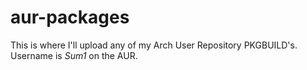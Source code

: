 # aur-packages  
This is where I'll upload any of my Arch User Repository PKGBUILD's.   
Username is *Sum1* on the AUR. 
